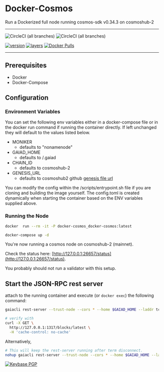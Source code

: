 # Docker-Cosmos

Run a Dockerized full node running cosmos-sdk v0.34.3 on cosmoshub-2

---

![CircleCI (all branches)](https://img.shields.io/circleci/project/github/RyanHendricks/docker-cosmos.svg?label=circleci%20&logo=circleci&logoColor=white)
![CircleCI (all branches)](https://img.shields.io/circleci/project/github/RyanHendricks/docker-cosmos.svg?label=docker%20build&logo=docker&logoColor=white)

[![version](https://images.microbadger.com/badges/version/ryanhendricks/docker-cosmos.svg)](https://microbadger.com/images/ryanhendricks/docker-cosmos)
[![layers](https://images.microbadger.com/badges/image/ryanhendricks/docker-cosmos.svg)](https://microbadger.com/images/ryanhendricks/docker-cosmos)
[![Docker Pulls](https://img.shields.io/docker/pulls/ryanhendricks/docker-cosmos.svg?logo=docker&logoColor=white)](https://hub.docker.com/r/ryanhendricks/docker-cosmos)

---

## Prerequisites

- Docker
- Docker-Compose

## Configuration

### Environment Variables

You can set the following env variables either in a docker-compose file or in the docker run command if running the container directly. If left unchanged they will default to the values listed below.

- MONIKER
  - defaults to "nonamenode"
- GAIAD_HOME
  - defaults to /.gaiad
- CHAIN_ID
  - defaults to cosmoshub-2
- GENESIS_URL
  - defaults to cosmoshub2 github [genesis file url](https://raw.githubusercontent.com/cosmos/launch/master/genesis.json)

You can modify the config within the /scripts/entrypoint.sh file if you are cloning and building the image yourself. The config.toml is created dynamically when starting the container based on the ENV variables supplied above.

### Running the Node

```sh
docker  run --rm -it -P docker-cosmos_docker-cosmos:latest

docker-compose up -d
```

You're now running a cosmos node on cosmoshub-2 (mainnet).

Check the status here: [http://127.0.0.1:26657/status](http://127.0.0.1:26657/status).

You probably should not run a validator with this setup.

## Start the JSON-RPC rest server

attach to the running container and execute (or ```docker exec```) the following command:

```bash
gaiacli rest-server --trust-node --cors * --home $GAIAD_HOME --laddr tcp://0.0.0.0:1317

# verify with
curl -X GET \
  http://127.0.0.1:1317/blocks/latest \
  -H 'cache-control: no-cache'
```

Alternatively,

```bash
# This will keep the rest-server running after term disconnect.
nohup gaiacli rest-server --trust-node --cors * --home $GAIAD_HOME --laddr tcp://0.0.0.0:1317 > rest_log.txt &
```


[![Keybase PGP](https://img.shields.io/keybase/pgp/ryanhendricks.svg?label=keybase&logo=keybase&logoColor=white)](https://keybase.io/ryanhendricks)